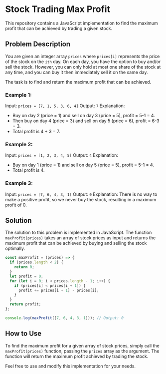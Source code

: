 # Stock Trading Max Profit

This repository contains a JavaScript implementation to find the maximum profit that can be achieved by trading a given stock.

## Problem Description

You are given an integer array `prices` where `prices[i]` represents the price of the stock on the `ith` day. On each day, you have the option to buy and/or sell the stock. However, you can only hold at most one share of the stock at any time, and you can buy it then immediately sell it on the same day.

The task is to find and return the maximum profit that can be achieved.

### Example 1:
Input: `prices = [7, 1, 5, 3, 6, 4]`
Output: `7`
Explanation: 
- Buy on day 2 (price = 1) and sell on day 3 (price = 5), profit = 5-1 = 4.
- Then buy on day 4 (price = 3) and sell on day 5 (price = 6), profit = 6-3 = 3.
- Total profit is 4 + 3 = 7.

### Example 2:
Input: `prices = [1, 2, 3, 4, 5]`
Output: `4`
Explanation: 
- Buy on day 1 (price = 1) and sell on day 5 (price = 5), profit = 5-1 = 4.
- Total profit is 4.

### Example 3:
Input: `prices = [7, 6, 4, 3, 1]`
Output: `0`
Explanation: There is no way to make a positive profit, so we never buy the stock, resulting in a maximum profit of 0.

## Solution

The solution to this problem is implemented in JavaScript. The function `maxProfit(prices)` takes an array of stock prices as input and returns the maximum profit that can be achieved by buying and selling the stock optimally.

```javascript
const maxProfit = (prices) => {
  if (prices.length < 2) {
    return 0;
  }
  let profit = 0;
  for (let i = 0; i < prices.length - 1; i++) {
    if (prices[i] < prices[i + 1]) {
      profit += prices[i + 1] - prices[i];
    }
  }
  return profit;
};

console.log(maxProfit([7, 6, 4, 3, 1])); // Output: 0
```

## How to Use

To find the maximum profit for a given array of stock prices, simply call the `maxProfit(prices)` function, passing the `prices` array as the argument. The function will return the maximum profit achieved by trading the stock.

Feel free to use and modify this implementation for your needs.

